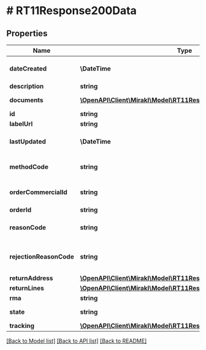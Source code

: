 # # RT11Response200Data

## Properties

Name | Type | Description | Notes
------------ | ------------- | ------------- | -------------
**dateCreated** | **\DateTime** | Return creation date | [optional]
**description** | **string** | Description | [optional]
**documents** | [**\OpenAPI\Client\Mirakl\Model\RT11Response200DataDocuments[]**](RT11Response200DataDocuments.md) | Return documents | [optional]
**id** | **string** | Return id | [optional]
**labelUrl** | **string** | Label URL | [optional]
**lastUpdated** | **\DateTime** | Return last updated date | [optional]
**methodCode** | **string** | Return method code | [optional]
**orderCommercialId** | **string** | Order commercial id | [optional]
**orderId** | **string** | Order id | [optional]
**reasonCode** | **string** | Return reason code | [optional]
**rejectionReasonCode** | **string** | Return rejection reason code | [optional]
**returnAddress** | [**\OpenAPI\Client\Mirakl\Model\RT11Response200DataReturnAddress**](RT11Response200DataReturnAddress.md) |  | [optional]
**returnLines** | [**\OpenAPI\Client\Mirakl\Model\RT11Response200DataReturnLines[]**](RT11Response200DataReturnLines.md) | Return lines | [optional]
**rma** | **string** | Return RMA | [optional]
**state** | **string** | Return state | [optional]
**tracking** | [**\OpenAPI\Client\Mirakl\Model\RT11Response200DataTracking**](RT11Response200DataTracking.md) |  | [optional]

[[Back to Model list]](../../README.md#models) [[Back to API list]](../../README.md#endpoints) [[Back to README]](../../README.md)
